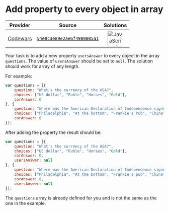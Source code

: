 [_metadata_:generated]: - "true"

# Add property to every object in array 

<!-- INFO TABLE BEGIN -->

| Provider                                        | Source                                                                               | Solutions                                                                                                                                                    |
| :---------------------------------------------: | :----------------------------------------------------------------------------------: | :----------------------------------------------------------------------------------------------------------------------------------------------------------: |
| [Codewars](../../../docs/providers/Codewars.md) | [`54e8c3e89e2ae6f4900005a1`](https://www.codewars.com/kata/54e8c3e89e2ae6f4900005a1) | [<img src="https://res.cloudinary.com/rascaltwo/image/upload/v1631924076/javascript_ehszr7.svg" alt="JavaScript" title="JavaScript" width="50" />](solve.js) |

<!-- INFO TABLE END -->

Your task is to add a new property ```usersAnswer``` to every object in the array ```questions```. The value of ```usersAnswer``` should be set to ```null```. The solution should work for array of any length. 

For example: 

```javascript 
var questions = [{
    question: "What's the currency of the USA?",
    choices: ["US dollar", "Ruble", "Horses", "Gold"],
    corAnswer: 0
}, {
    question: "Where was the American Declaration of Independence signed?",
    choices: ["Philadelphia", "At the bottom", "Frankie's Pub", "China"],
    corAnswer: 0
}];
```     

After adding the property the result should be:
```javascript
var questions = [{
    question: "What's the currency of the USA?",
    choices: ["US dollar", "Ruble", "Horses", "Gold"],
    corAnswer: 0,
    usersAnswer: null
}, {
    question: "Where was the American Declaration of Independence signed?",
    choices: ["Philadelphia", "At the bottom", "Frankie's pub", "China"],
    corAnswer: 0,
    usersAnswer: null
}];
``` 
    
    
The `questions` array is already defined for you and is not the same as the one in the example.  
    
    
    

   

